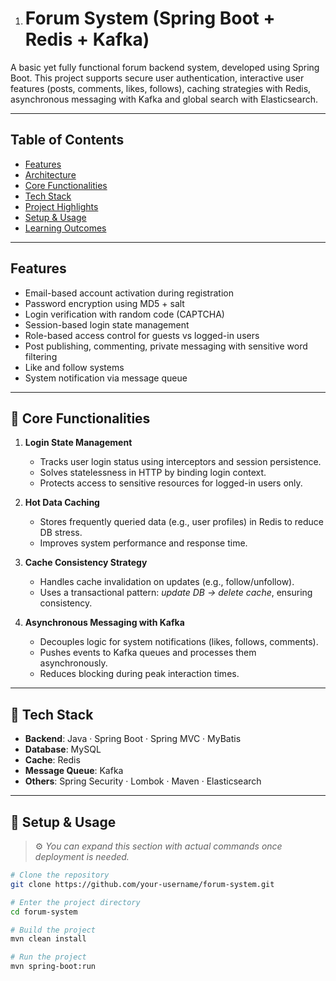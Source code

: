 1. # Forum System (Spring Boot + Redis + Kafka)

  A basic yet fully functional forum backend system, developed using Spring Boot. This project supports secure user authentication, interactive user features (posts, comments, likes, follows), caching strategies with Redis, asynchronous messaging with Kafka and global search with Elasticsearch.

---

  ## Table of Contents

  - [Features](#features)
  - [Architecture](#architecture)
  - [Core Functionalities](#core-functionalities)
  - [Tech Stack](#tech-stack)
  - [Project Highlights](#project-highlights)
  - [Setup & Usage](#setup--usage)
  - [Learning Outcomes](#learning-outcomes)

---

  ## Features

  - Email-based account activation during registration
  - Password encryption using MD5 + salt
  - Login verification with random code (CAPTCHA)
  - Session-based login state management
  - Role-based access control for guests vs logged-in users
  - Post publishing, commenting, private messaging with sensitive word filtering
  - Like and follow systems
  - System notification via message queue

---

  ## 🔧 Core Functionalities

  1. **Login State Management**  
     - Tracks user login status using interceptors and session persistence.
     - Solves statelessness in HTTP by binding login context.
     - Protects access to sensitive resources for logged-in users only.

  2. **Hot Data Caching**  
     - Stores frequently queried data (e.g., user profiles) in Redis to reduce DB stress.
     - Improves system performance and response time.

  3. **Cache Consistency Strategy**  
     - Handles cache invalidation on updates (e.g., follow/unfollow).
     - Uses a transactional pattern: *update DB → delete cache*, ensuring consistency.

  4. **Asynchronous Messaging with Kafka**  
     - Decouples logic for system notifications (likes, follows, comments).
     - Pushes events to Kafka queues and processes them asynchronously.
     - Reduces blocking during peak interaction times.

---

  ## 🧰 Tech Stack

  - **Backend**: Java · Spring Boot · Spring MVC · MyBatis
  - **Database**: MySQL
  - **Cache**: Redis
  - **Message Queue**: Kafka
  - **Others**: Spring Security · Lombok · Maven · Elasticsearch

---

  ## 🚀 Setup & Usage

  > ⚙️ *You can expand this section with actual commands once deployment is needed.*

  ```bash
  # Clone the repository
  git clone https://github.com/your-username/forum-system.git
  
  # Enter the project directory
  cd forum-system
  
  # Build the project
  mvn clean install
  
  # Run the project
  mvn spring-boot:run
  ```
